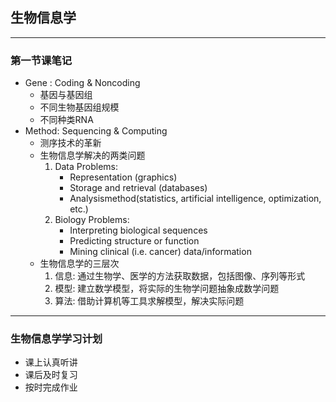 ## 生物信息学
--------
### 第一节课笔记
   + Gene : Coding & Noncoding
      + 基因与基因组
      + 不同生物基因组规模
      + 不同种类RNA
   + Method:  Sequencing & Computing
      + 测序技术的革新
      + 生物信息学解决的两类问题  
        1. Data Problems:
           + Representation (graphics) 
           + Storage and retrieval (databases) 
           + Analysismethod(statistics, artificial intelligence, optimization, etc.)
        2. Biology Problems:
           + Interpreting biological sequences
           + Predicting structure or function
           + Mining clinical (i.e. cancer) data/information
      + 生物信息学的三层次
        1. 信息: 通过生物学、医学的方法获取数据，包括图像、序列等形式
        2. 模型: 建立数学模型，将实际的生物学问题抽象成数学问题
        3. 算法: 借助计算机等工具求解模型，解决实际问题

--------
### 生物信息学学习计划
   + 课上认真听讲
   + 课后及时复习
   + 按时完成作业